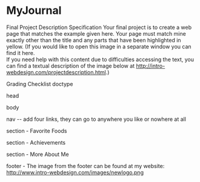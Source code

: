 # MyJournal
Final Project Description
Specification
Your final project is to create a web page that matches the example given here. 
Your page must match mine exactly other than the title and any parts that have been highlighted in yellow. 
(If you would like to open this image in a separate window you can find it here.  
If you need help with this content due to difficulties accessing the text, 
you can find a textual description of the image below at http://intro-webdesign.com/projectdescription.html.)

Grading Checklist
doctype

head

body

nav -- add four links, they can go to anywhere you like or nowhere at all

section - Favorite Foods

section - Achievements

section - More About Me

footer  - The image from the footer can be found at my website: http://www.intro-webdesign.com/images/newlogo.png

